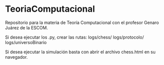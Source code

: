 # TeoriaComputacional
Repositorio para la materia de Teoría Computacional con el profesor Genaro Juárez de la ESCOM. 

Si desea ejecutar los .py, crear las rutas: 
logs/chess/
logs/protocolo/
logs/universoBinario

Si desea ejecutar la simulación basta con abrir el archivo chess.html en su navegador. 
